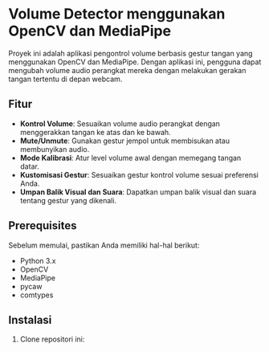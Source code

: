 # Volume Detector menggunakan OpenCV dan MediaPipe

Proyek ini adalah aplikasi pengontrol volume berbasis gestur tangan yang menggunakan OpenCV dan MediaPipe. Dengan aplikasi ini, pengguna dapat mengubah volume audio perangkat mereka dengan melakukan gerakan tangan tertentu di depan webcam.

## Fitur

- **Kontrol Volume**: Sesuaikan volume audio perangkat dengan menggerakkan tangan ke atas dan ke bawah.
- **Mute/Unmute**: Gunakan gestur jempol untuk membisukan atau membunyikan audio.
- **Mode Kalibrasi**: Atur level volume awal dengan memegang tangan datar.
- **Kustomisasi Gestur**: Sesuaikan gestur kontrol volume sesuai preferensi Anda.
- **Umpan Balik Visual dan Suara**: Dapatkan umpan balik visual dan suara tentang gestur yang dikenali.

## Prerequisites

Sebelum memulai, pastikan Anda memiliki hal-hal berikut:

- Python 3.x
- OpenCV
- MediaPipe
- pycaw
- comtypes

## Instalasi

1. Clone repositori ini:
